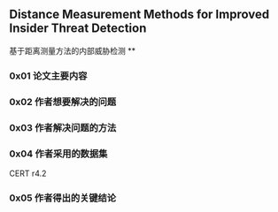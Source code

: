 ## Distance Measurement Methods for Improved Insider Threat Detection
基于距离测量方法的内部威胁检测
**

### 0x01 论文主要内容

### 0x02 作者想要解决的问题


### 0x03 作者解决问题的方法


### 0x04 作者采用的数据集
CERT r4.2

### 0x05 作者得出的关键结论